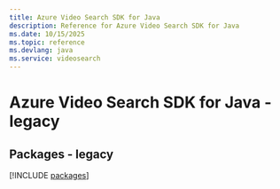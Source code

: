 ```yaml
---
title: Azure Video Search SDK for Java
description: Reference for Azure Video Search SDK for Java
ms.date: 10/15/2025
ms.topic: reference
ms.devlang: java
ms.service: videosearch
---
```

# Azure Video Search SDK for Java - legacy
## Packages - legacy
[!INCLUDE [packages](video-search-index.md)]
